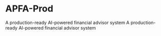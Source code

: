 # APFA-Prod
A production-ready AI-powered financial advisor system A production-ready AI-powered financial advisor system 
